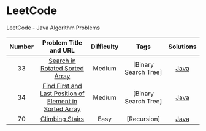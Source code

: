 # LeetCode
LeetCode - Java Algorithm Problems

| Number | Problem Title and URL | Difficulty | Tags | Solutions |
|:------:|:---------------------:|:----------:|:----:|:---------:|
|33|[Search in Rotated Sorted Array](https://leetcode.com/problems/search-in-rotated-sorted-array/) | Medium | [Binary Search Tree] | [Java](https://github.com/Un-Jarvis/LeetCode/blob/master/Solutions/33.java) ||
|34|[Find First and Last Position of Element in Sorted Array](https://leetcode.com/problems/find-first-and-last-position-of-element-in-sorted-array/) | Medium | [Binary Search Tree] | [Java](https://github.com/Un-Jarvis/LeetCode/blob/master/Solutions/34.java) ||
|70|[Climbing Stairs](https://leetcode.com/problems/climbing-stairs/) |Easy|[Recursion]|[Java](https://github.com/Un-Jarvis/LeetCode/blob/master/Solutions/70.java)||